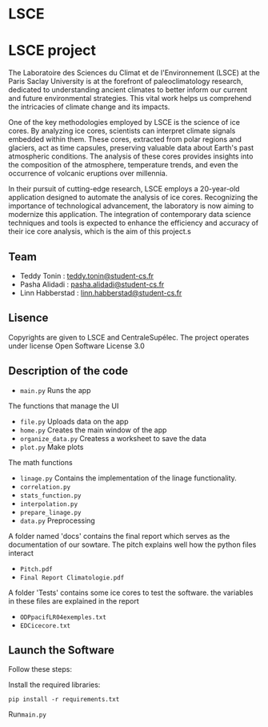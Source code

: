 # LSCE

# LSCE project
The Laboratoire des Sciences du Climat et de l'Environnement (LSCE) at the Paris Saclay University is at the forefront of paleoclimatology research, dedicated to understanding ancient climates to better inform our current and future environmental strategies. This vital work helps us comprehend the intricacies of climate change and its impacts.

One of the key methodologies employed by LSCE is the science of ice cores. By analyzing ice cores, scientists can interpret climate signals embedded within them. These cores, extracted from polar regions and glaciers, act as time capsules, preserving valuable data about Earth's past atmospheric conditions. The analysis of these cores provides insights into the composition of the atmosphere, temperature trends, and even the occurrence of volcanic eruptions over millennia.

In their pursuit of cutting-edge research, LSCE employs a 20-year-old application designed to automate the analysis of ice cores. Recognizing the importance of technological advancement, the laboratory is now aiming to modernize this application. The integration of contemporary data science techniques and tools is expected to enhance the efficiency and accuracy of their ice core analysis, which is the aim of this project.s

## Team 

- Teddy Tonin : teddy.tonin@student-cs.fr
- Pasha Alidadi : pasha.alidadi@student-cs.fr
- Linn Habberstad : linn.habberstad@student-cs.fr

## Lisence

Copyrights are given to LSCE and CentraleSupélec.
The project operates under license  Open Software License 3.0

## Description of the code

- ``main.py`` Runs the app

The functions that manage the UI

- ``file.py`` Uploads data on the app
- ``home.py`` Creates the main window of the app
- ``organize_data.py`` Createss a worksheet to save the data
- ``plot.py`` Make plots

The math functions 


- ``linage.py`` Contains the implementation of the linage functionality. 
- ``correlation.py`` 
- ``stats_function.py``
- ``interpolation.py`` 
- ``prepare_linage.py`` 
- ``data.py`` Preprocessing

A folder named 'docs' contains the final report which serves as the documentation of our sowtare. The pitch explains well how the python files interact
- ``Pitch.pdf``
- ``Final Report Climatologie.pdf``

A folder 'Tests' contains some ice cores to test the software. the variables in these files are explained in the report
- ``ODPpacifLR04exemples.txt``  
- ``EDCicecore.txt`` 



## Launch the Software 

Follow these steps:

Install the required libraries:

    pip install -r requirements.txt

Run``main.py``

